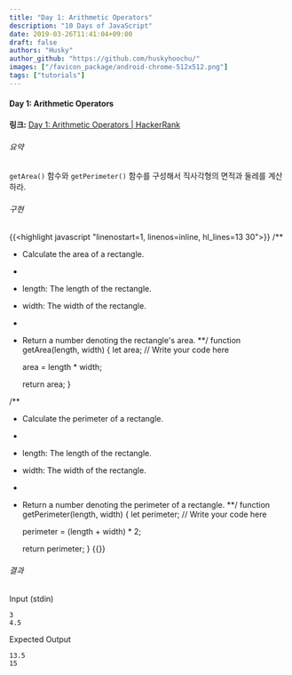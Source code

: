 ```yaml
---
title: "Day 1: Arithmetic Operators"
description: "10 Days of JavaScript"
date: 2019-03-26T11:41:04+09:00
draft: false
authors: "Husky"
author_github: "https://github.com/huskyhoochu/"
images: ["/favicon_package/android-chrome-512x512.png"]
tags: ["tutorials"]
---
```


#### Day 1: Arithmetic Operators

**링크:** <a href="https://www.hackerrank.com/challenges/js10-arithmetic-operators/problem" target="_blank" rel="noopener noreferrer">Day 1: Arithmetic Operators | HackerRank</a>

###### 요약

`getArea()` 함수와 `getPerimeter()` 함수를 구성해서 직사각형의 면적과 둘레를 계산하라.

###### 구현

{{<highlight javascript "linenostart=1, linenos=inline, hl_lines=13 30">}}
/**
*   Calculate the area of a rectangle.
*
*   length: The length of the rectangle.
*   width: The width of the rectangle.
*   
*	Return a number denoting the rectangle's area.
**/
function getArea(length, width) {
    let area;
    // Write your code here

    area = length * width;
    
    return area;
}

/**
*   Calculate the perimeter of a rectangle.
*	
*	length: The length of the rectangle.
*   width: The width of the rectangle.
*   
*	Return a number denoting the perimeter of a rectangle.
**/
function getPerimeter(length, width) {
    let perimeter;
    // Write your code here

    perimeter = (length + width) * 2;
    
    return perimeter;
}
{{</highlight>}}

###### 결과

Input (stdin)

```
3
4.5
```

Expected Output

```
13.5
15
```

